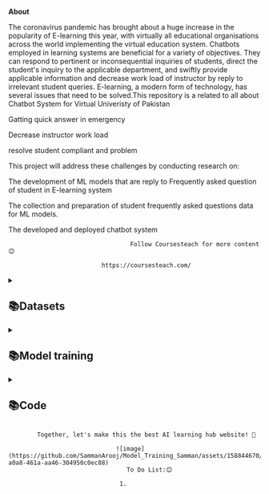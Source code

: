 **About**

 The coronavirus pandemic has brought about a huge increase in the popularity of E-learning this year, with virtually all educational organisations across the world implementing the virtual education system. Chatbots employed in learning systems are beneficial for a variety of objectives. They can respond to pertinent or inconsequential inquiries of students, direct the student's inquiry to the applicable department, and swiftly provide applicable information and decrease work load of instructor by reply to irrelevant student queries. E-learning, a modern form of technology, has several issues that need to be solved.This repository is a related to all about Chatbot System for Virtual Univeristy of Pakistan 
 
Gatting quick answer in emergency

Decrease instructor work load 

resolve student compliant and problem 

This project will address these challenges by conducting research on:

The development of ML models that are reply to Frequently asked question of student in E-learning system

The collection and preparation of student frequently asked questions data for ML models.

The developed and deployed chatbot system 

                                      Follow Coursesteach for more content 😊

                              https://coursesteach.com/


<details> 
<summary> <h2>📚Datasets</h2> </summary>

| Dataset 1 | Dataset 2| Dataset 3 |
|---|---|---|
|[**Student Frequently Asked Questions**](https://docs.google.com/spreadsheets/d/1h9rXxXZz2jjP-PIgt0lSizx_4qcZnrby/edit?rtpof=true#gid=1665551337)|[**Trained Intent**](https://drive.google.com/file/d/1GHmm3ffgbYly020kJHsOCDeVHG1fKb2Z/view?usp=drive_link)|[**Latest Intent**](https://drive.google.com/file/d/1xz1bfvzCJGyuWF3zp47duYL8MEE70kzZ/view?usp=drive_link)
</details>
  
 <details> 
<summary> <h2>📚Model training </h2> </summary>

| Code Name | Code | Code |
|---|---|---|
| **1- Samman**|[![Colab icon](https://img.shields.io/badge/Colab-Open-blue.svg?logo=colab&logoColor=white)](https://colab.research.google.com/drive/1vywb0pfrUa9g3-CwBkno8RpOPeq9c3p8)| [1](https://github.com/SammanArooj/Model_Training_Samman/blob/main/Model_Training_Samman.ipynb) |
</details>
<details> 
<summary> <h2>📚Code </h2> </summary>

| Code  | Code | 
|---|---|
| **1- Flask Code**|[1](https://drive.google.com/file/d/1UlvY47ZIJdv_AmXkJNrxtM1KGOTuQSMm/view?usp=drive_link) |
</details>


            Together, let's make this the best AI learning hub website! 🚀
            
                                  ![image](https://github.com/SammanArooj/Model_Training_Samman/assets/158844670/b39cbd2c-a0a8-461a-aa46-304950c0ec88)
                                     To Do List:😊

                                   1.






